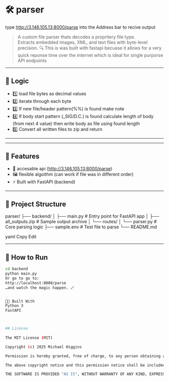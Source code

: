 # 🛠️ parser

type http://3.146.105.13:8000/parse into the Address bar to recive output

> A custom file parser thats decodes a propritery file type.  
Extracts embedded images, XML, and text files with byte-level precision. 🔍
> This is was built with fastapi becuase it allows for a very quick reponse time over the internet which is ideal for single purporse API endpoints


---

## 🚀 Logic

- 1️⃣ load file bytes as decimal values
- 2️⃣ iterate through each byte
- 3️⃣ If new file/header pattern(%%) is found make note
- 4️⃣ If body start pattern (_SIG/D.C.) is found calculate length of body (from next 4 value) then write body as file using found length
- 5️⃣ Convert all written files to zip and return

---


---

## 🚀 Features

- 🔢 accesable api (http://3.146.105.13:8000/parse)
- 🖼️ flexible algoithm (can work if file was in different order)
- ⚡ Built with FastAPI (backend)

---

## 📁 Project Structure

parser/
├── backend/
│ ├── main.py # Entry point for FastAPI app
│ ├── all_outputs.zip # Sample output archive
│ └── routes/
│ └── parser.py # Core parsing logic
├── sample.env # Test file to parse
└── README.md

yaml
Copy
Edit

---

## 🧪 How to Run

```bash
cd backend
python main.py
Or go to go to:
http://localhost:8000/parse
…and watch the magic happen. 🪄


👩‍💻 Built With
Python 3
FastAPI



## License
 
The MIT License (MIT)

Copyright (c) 2025 Michael Higgins

Permission is hereby granted, free of charge, to any person obtaining a copy of this software and associated documentation files (the "Software"), to deal in the Software without restriction, including without limitation the rights to use, copy, modify, merge, publish, distribute, sublicense, and/or sell copies of the Software, and to permit persons to whom the Software is furnished to do so, subject to the following conditions:

The above copyright notice and this permission notice shall be included in all copies or substantial portions of the Software.

THE SOFTWARE IS PROVIDED "AS IS", WITHOUT WARRANTY OF ANY KIND, EXPRESS OR IMPLIED, INCLUDING BUT NOT LIMITED TO THE WARRANTIES OF MERCHANTABILITY, FITNESS FOR A PARTICULAR PURPOSE AND NONINFRINGEMENT. IN NO EVENT SHALL THE AUTHORS OR COPYRIGHT HOLDERS BE LIABLE FOR ANY CLAIM, DAMAGES OR OTHER LIABILITY, WHETHER IN AN ACTION OF CONTRACT, TORT OR OTHERWISE, ARISING FROM, OUT OF OR IN CONNECTION WITH THE SOFTWARE OR THE USE OR OTHER DEALINGS IN THE SOFTWARE.
